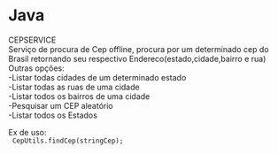 # Java
CEPSERVICE
<br/>
Serviço de procura de Cep offline, procura por um determinado cep do Brasil 
retornando seu respectivo Endereco(estado,cidade,bairro e rua)<br/>
Outras opções:<br/>
-Listar todas cidades de um determinado estado <br/>
-Listar todas as ruas de uma cidade<br/>
-Listar todos os bairros de uma cidade<br/>
-Pesquisar um CEP aleatório<br/>
-Listar todos os Estados

Ex de uso:<br/>
<code>
CepUtils.findCep(stringCep);
</code>
